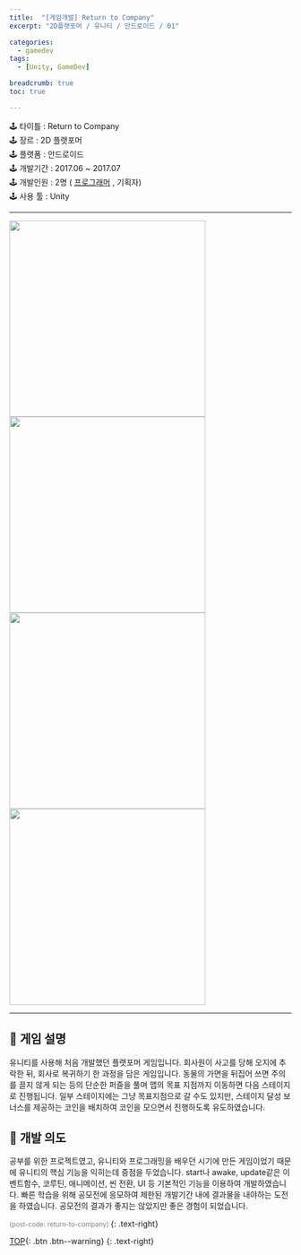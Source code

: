```yaml
---
title:  "[게임개발] Return to Company"
excerpt: "2D플랫포머 / 유니티 / 안드로이드 / 01"

categories:
  - gamedev
tags:
  - [Unity, GameDev]

breadcrumb: true
toc: true

---
```


<div class="notice--warning" markdown=1>
🕹 타이틀 : Return to Company <br>
🕹 장르 : 2D 플랫포머   <br>
🕹 플랫폼 : 안드로이드   <br>
🕹 개발기간 : 2017.06 ~ 2017.07   <br>
🕹 개발인원 : 2명 ( <u>프로그래머</u> , 기획자)   <br>
🕹 사용 툴 : Unity   <br>
 </div>
 
 --- 

<div>
<img width="350" src = "https://user-images.githubusercontent.com/45874696/67117458-b53a9700-f21d-11e9-9e04-470e84b9a94c.JPG">
<img width="350" src = "https://user-images.githubusercontent.com/45874696/67117457-b4a20080-f21d-11e9-8590-10dc805fb49d.JPG">
 </div> <div>
<img width="350" src = "https://user-images.githubusercontent.com/45874696/67117452-b4a20080-f21d-11e9-9ac3-dd4f007dd41d.JPG">
<img width="350" src = "https://user-images.githubusercontent.com/45874696/67117455-b4a20080-f21d-11e9-8e58-60527ce76e52.JPG">
</div>

---



## 🔸 게임 설명 
유니티를 사용해 처음 개발했던 플랫포머 게임입니다. 회사원이 사고를 당해 오지에 추락한 뒤, 회사로 복귀하기 한 과정을 담은 게임입니다. 동물의 가면을 뒤집어 쓰면 주의를 끌지 않게 되는 등의 단순한 퍼즐을 풀며 맵의 목표 지점까지 이동하면 다음 스테이지로 진행됩니다. 일부 스테이지에는 그냥 목표지점으로 갈 수도 있지만, 스테이지 달성 보너스를 제공하는 코인을 배치하여 코인을 모으면서 진행하도록 유도하였습니다.


## 🔸 개발 의도
공부를 위한 프로젝트였고, 유니티와 프로그래밍을 배우던 시기에 만든 게임이었기 때문에 유니티의 핵심 기능을 익히는데 중점을 두었습니다. start나 awake, update같은 이벤트함수, 코루틴, 애니메이션, 씬 전환, UI 등 기본적인 기능을 이용하여 개발하였습니다. 빠른 학습을 위해 공모전에 응모하여 제한된 개발기간 내에 결과물을 내야하는 도전을 하였습니다. 공모전의 결과가 좋지는 않았지만 좋은 경험이 되었습니다.



<small style ="color:gray;">(post-code: return-to-company) </small> 
 {: .text-right}

[TOP](#){: .btn .btn--warning} 
{: .text-right}